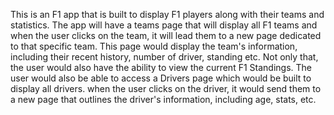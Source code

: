This is an F1 app that is built to display F1 players along with their teams and statistics. The app will have a teams page that will display all F1 teams and when the user clicks on the team, it will lead them to a new page dedicated to that specific team. This page would display the team's information, including their recent history, number of driver, standing etc. Not only that, the user would also have the ability to view the current F1 Standings.
The user would also be able to access a Drivers page which would be built to display all drivers. when the user clicks on the driver, it would send them to a new page that outlines the driver's information, including age, stats, etc.